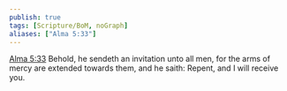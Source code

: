 ```yaml
---
publish: true
tags: [Scripture/BoM, noGraph]
aliases: ["Alma 5:33"]
---
```

[Alma 5:33](https://churchofjesuschrist.org/study/scriptures/bofm/alma/5?lang=eng&id=p33#p33) Behold, he sendeth an invitation unto all men, for the arms of mercy are extended towards them, and he saith: Repent, and I will receive you.
